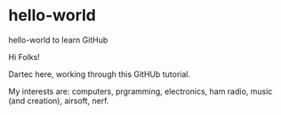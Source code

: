 # hello-world
hello-world to learn GitHub

Hi Folks!

Dartec here, working through this GitHUb tutorial.

My interests are: computers, prgramming, electronics, ham radio, music (and creation), airsoft, nerf.
